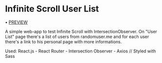# Infinite Scroll User List

• [PREVIEW](https://nico-barbieri.github.io/infinite-scroll-user-list/)

A simple web-app to test Infinite Scroll with IntersectionObserver.
On "User List" page there's a list of users from randomuser.me and for each user there's a link to his personal page with more informations.

Used: React.js - React Router - Intersection Observer - Axios // Styled with Sass
